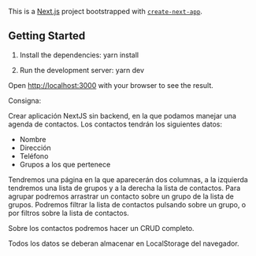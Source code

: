 This is a [Next.js](https://nextjs.org/) project bootstrapped with [`create-next-app`](https://github.com/vercel/next.js/tree/canary/packages/create-next-app).

## Getting Started

1) Install the dependencies: yarn install

2) Run the development server: yarn dev

Open [http://localhost:3000](http://localhost:3000) with your browser to see the result.

Consigna: 

Crear aplicación NextJS sin backend, en la que podamos manejar una agenda de contactos. Los contactos tendrán los siguientes datos:
- Nombre
- Dirección
- Teléfono
- Grupos a los que pertenece

Tendremos una página en la que aparecerán dos columnas, a la izquierda tendremos una lista de grupos y a la derecha la lista de contactos. Para agrupar podremos arrastrar un contacto sobre un grupo de la lista de grupos. Podremos filtrar la lista de contactos pulsando sobre un grupo, o por filtros sobre la lista de contactos.

Sobre los contactos podremos hacer un CRUD completo.

Todos los datos se deberan almacenar en LocalStorage del navegador.
